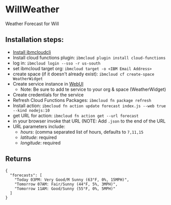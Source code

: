 # WillWeather
Weather Forecast for Will

## Installation steps:
 * [Install ibmcloudcli](https://console.bluemix.net/docs/cli/index.html#overview)
 * Install cloud functions plugin: `ibmcloud plugin install cloud-functions`
 * log in: `ibmcloud login --sso -r us-south`
 * set ibmcloud target org: `ibmcloud target -o <IBM Email Address>`
 * create space (if it doesn't already exist): `ibmcloud cf create-space WeatherWidget`
 * Create service instance in [WebUI](https://cloud.ibm.com/catalog/services/weather-company-data)
   * Note: Be sure to add te service to your org & space (WeatherWidget)
 * Create credentials for the service
 * Refresh Cloud Functions Packages: `ibmcloud fn package refresh`
 * Install action: `ibmcloud fn action update forecast index.js --web true --kind nodejs:10`
 * get URL for action: `ibmcloud fn action get --url forecast`
 * in your browser invoke that URL (NOTE: Add `.json` to the end of the URL
 * URL parameters include:
    * *hours*: (comma separated list of hours, defaults to `7,11,15`
    * *latitude*: required
    * *longitude*: required

## Returns
```
{
  "forecasts": [
    "Today 03PM: Very Good/M Sunny (63°F, 0%, 15MPH)",
    "Tomorrow 07AM: Fair/Sunny (44°F, 5%, 3MPH)",
    "Tomorrow 11AM: Good/Sunny (55°F, 0%, 5MPH)"
  ]
}
```
